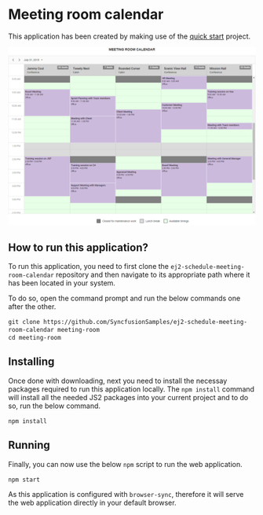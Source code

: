 # Meeting room calendar

This application has been created by making use of the [quick start](https://github.com/syncfusion/ej2-quickstart.git) project.

![Meeting Room Calendar](meeting-room1.png)

## How to run this application?

To run this application, you need to first clone the `ej2-schedule-meeting-room-calendar` repository and then navigate to its appropriate path where it has been located in your system.

To do so, open the command prompt and run the below commands one after the other.

```
git clone https://github.com/SyncfusionSamples/ej2-schedule-meeting-room-calendar meeting-room
cd meeting-room
```

## Installing

Once done with downloading, next you need to install the necessay packages required to run this application locally. The `npm install` command will install all the needed JS2 packages into your current project and to do so, run the below command.

```
npm install
```

## Running

Finally, you can now use the below `npm` script to run the web application.

```
npm start
```

As this application is configured with `browser-sync`, therefore it will serve the web application directly in your default browser.


